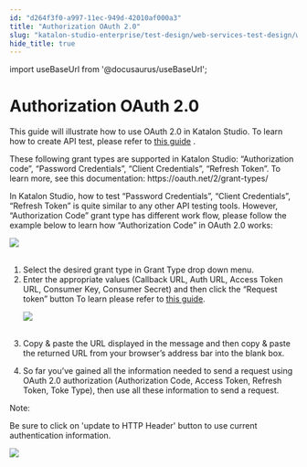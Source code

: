 ```yaml
---
id: "d264f3f0-a997-11ec-949d-42010af000a3"
title: "Authorization OAuth 2.0"
slug: "katalon-studio-enterprise/test-design/web-services-test-design/working-with-apiweb-services-project/authorization-oauth-2.0"
hide_title: true
---
```

import useBaseUrl from '@docusaurus/useBaseUrl';


# <a id="id_1" class="anchor_top_offset"/><a id="ariaid-title1" class="anchor_top_offset"/>Authorization OAuth 2.0

<p xmlns="http://www.w3.org/1999/xhtml" className="p">This guide will illustrate how to use OAuth 2.0 in Katalon Studio. To learn how to create API test, please refer to <a className="xref j-external-link" href="https://docs.katalon.com/katalon-studio/tutorials/create_first_api_test_katalon_studio.html#step-3-create-a-new-restful-endpoint-at-object-repository" target="_blank">this guide</a> .</p> 
<p xmlns="http://www.w3.org/1999/xhtml" className="p">These following grant types are supported in Katalon Studio: “Authorization code”, “Password Credentials”, “Client Credentials”, “Refresh Token”. To learn more, see this documentation: https://oauth.net/2/grant-types/</p> 
<p xmlns="http://www.w3.org/1999/xhtml" className="p">In Katalon Studio, how to test “Password Credentials”, “Client Credentials”, “Refresh Token” is quite similar to any other API testing tools. However, “Authorization Code” grant type has different work flow, please follow the example below to learn how “Authorization Code” in OAuth 2.0 works:</p> 
<p xmlns="http://www.w3.org/1999/xhtml" className="p"> <img className="image" src={useBaseUrl("https://github.com/katalon-studio/docs-images/raw/master/katalon-studio/docs/authorization-oauth2/1.png")} /><br /><br /> </p> 
<ol xmlns="http://www.w3.org/1999/xhtml" className="ol"><li className="li">Select the desired grant type in Grant Type drop down menu.</li><li className="li">Enter the appropriate values (Callback URL, Auth URL, Access Token URL, Consumer Key, Consumer Secret) and then click the “Request token” button To learn please refer to <a className="xref j-external-link" href="https://apidocs.imgur.com/#authorization-and-oauth" target="_blank">this guide</a>.<p className="p"> <img className="image" src={useBaseUrl("https://github.com/katalon-studio/docs-images/raw/master/katalon-studio/docs/authorization-oauth2/3.png")} /><br /><br />     </p></li><li className="li">     <p className="p">Copy &amp; paste the URL displayed in the message and then copy &amp; paste the returned URL from your browser’s address bar into the blank box.</p>   </li><li className="li">     <p className="p">So far you’ve gained all the information needed to send a request using OAuth 2.0 authorization (Authorization Code, Access Token, Refresh Token, Toke Type), then use all these information to send a request.</p>   </li></ol> 
<div xmlns="http://www.w3.org/1999/xhtml" className="note note note_note"><span className="note__title">Note:</span> 
  <p className="p">Be sure to click on 'update to HTTP Header' button to use current authentication information.</p>
  <p className="p"> <img className="image" src={useBaseUrl("https://github.com/katalon-studio/docs-images/raw/master/katalon-studio/docs/authorization-oauth2/4.png")} /><br /><br />
  </p>
</div>

